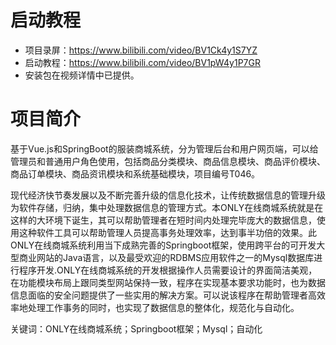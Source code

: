 # 启动教程

- 项目录屏：https://www.bilibili.com/video/BV1Ck4y1S7YZ
- 启动教程：https://www.bilibili.com/video/BV1pW4y1P7GR
- 安装包在视频详情中已提供。


# 项目简介
基于Vue.js和SpringBoot的服装商城系统，分为管理后台和用户网页端，可以给管理员和普通用户角色使用，包括商品分类模块、商品信息模块、商品评价模块、商品订单模块、商品资讯模块和系统基础模块，项目编号T046。

现代经济快节奏发展以及不断完善升级的信息化技术，让传统数据信息的管理升级为软件存储，归纳，集中处理数据信息的管理方式。本ONLY在线商城系统就是在这样的大环境下诞生，其可以帮助管理者在短时间内处理完毕庞大的数据信息，使用这种软件工具可以帮助管理人员提高事务处理效率，达到事半功倍的效果。此ONLY在线商城系统利用当下成熟完善的Springboot框架，使用跨平台的可开发大型商业网站的Java语言，以及最受欢迎的RDBMS应用软件之一的Mysql数据库进行程序开发.ONLY在线商城系统的开发根据操作人员需要设计的界面简洁美观，在功能模块布局上跟同类型网站保持一致，程序在实现基本要求功能时，也为数据信息面临的安全问题提供了一些实用的解决方案。可以说该程序在帮助管理者高效率地处理工作事务的同时，也实现了数据信息的整体化，规范化与自动化。

关键词：ONLY在线商城系统；Springboot框架；Mysql；自动化
